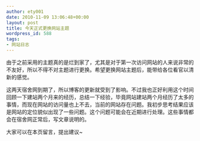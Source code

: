 ```yaml
---
author: ety001
date: 2010-11-09 13:06:48+00:00
layout: post
title: 今天正式更换网站主题
wordpress_id: 588
tags:
- 网站日志
---
```


由于之前采用的主题真的是烂到家了，尤其是对于第一次访问网站的人来说非常的不友好，所以不得不对主题进行更换。希望更换网站主题后，能带给各位看官以清新的感觉。

这两天宿舍网到期了，所以博客的更新就受到了影响。不过我也正好利用这个时间回顾一下建站两个月来的经历，总结一下经验，毕竟网站建站两个月经历了太多的事情，而现在网站的访问量也上不去，当前的网站存在问题。我初步思考结果应该是网站的定位貌似出现了一些问题。这个问题可能会在近期进行处理。这些事情都会在宿舍网正常后，写文章说明的。

大家可以在本页留言，提出建议~

